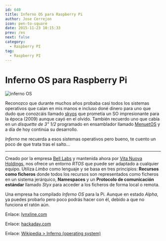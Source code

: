 ```yaml
---
id: 640
title: Inferno OS para Raspberry Pi
author: Jose Cerrejon
icon: pen-to-square
date: 2015-11-23 10:15:33
prev: /es
next: false
category:
  - Raspberry PI
tag:
  - Raspberry PI
---
```


# Inferno OS para Raspberry Pi

![inferno OS](/images/2014/03/Inferno_os.png)

Reconozco que durante muchos años probaba casi todos los sistemas operativos que caían en mis manos e incluso doné dinero para uno que dudo que conozcáis llamado [skyos](http://www.skyos.org) que prometía un SO impresionante para la época (2009) aunque cayó en el olvido. También recuerdo uno que cabía en un *disquette de 3" 1/2* programado en ensamblador llamado [MenuetOS](http://www.menuetos.net) y a día de hoy continúa su desarrollo.

*Inferno* me recuerda a esos sistemas operativos pero bueno, te cuento un poco de que trata tras el salto…

- - -
Creado por la empresa [Bell Labs](http://en.wikipedia.org/wiki/Bell_Labs) y mantenida ahora por [Vita Nuova Holdings](http://en.wikipedia.org/wiki/Vita_Nuova_Holdings), nos ofrece un entorno *RTOS* que puede ser adaptado a cualquier equipo. Utiliza *Limbo* como lenguaje y se basa en tres principios: **Recursos como ficheros** donde todos los recursos son representados como ficheros en un sistema jerárquico, **Namespaces** y un **Protocolo de comunicación estándar** llamado *Styx* para acceder a los ficheros de forma local o remota.

Una empresa ha compilado *Inferno OS* para la Pi. Aunque en estado *Alpha*, ya puedes probarlo pero poco podrás hacer con él, debido a que no funciona el ratón aún.

Enlace: [lynxline.com](http://lynxline.com/inferno-raspberry-pi-image-alpha-release1/)

Enlace: [hackaday.com](http://hackaday.com/2015/11/22/inferno-os-on-raspberry-pi/)

Enlace: [Wikipedia > Inferno (operating system)](http://en.wikipedia.org/wiki/Inferno_%28operating_system%29)
